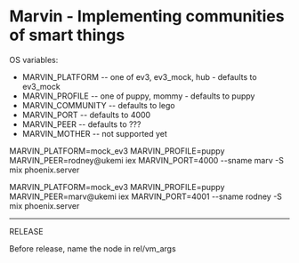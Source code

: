 # Marvin - Implementing communities of smart things

OS variables:

* MARVIN_PLATFORM -- one of ev3, ev3_mock, hub - defaults to ev3_mock
* MARVIN_PROFILE -- one of puppy, mommy - defaults to puppy
* MARVIN_COMMUNITY -- defaults to lego
* MARVIN_PORT -- defaults to 4000
* MARVIN_PEER -- defaults to ???
* MARVIN_MOTHER -- not supported yet

MARVIN_PLATFORM=mock_ev3 MARVIN_PROFILE=puppy MARVIN_PEER=rodney@ukemi iex MARVIN_PORT=4000 --sname marv -S mix phoenix.server

MARVIN_PLATFORM=mock_ev3 MARVIN_PROFILE=puppy MARVIN_PEER=marv@ukemi iex MARVIN_PORT=4001 --sname rodney -S mix phoenix.server

-----------------

RELEASE

Before release, name the node in rel/vm_args 